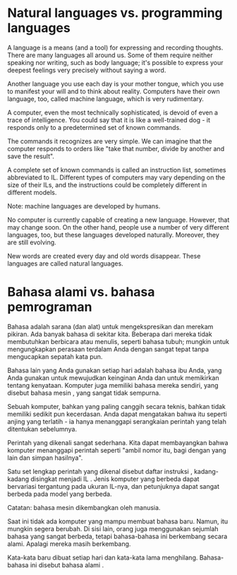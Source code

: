 # Natural languages vs. programming languages
A language is a means (and a tool) for expressing and recording thoughts. There are many languages all around us. Some of them require neither speaking nor writing, such as body language; it's possible to express your deepest feelings very precisely without saying a word.

Another language you use each day is your mother tongue, which you use to manifest your will and to think about reality. Computers have their own language, too, called machine language, which is very rudimentary.

A computer, even the most technically sophisticated, is devoid of even a trace of intelligence. You could say that it is like a well-trained dog - it responds only to a predetermined set of known commands.

The commands it recognizes are very simple. We can imagine that the computer responds to orders like "take that number, divide by another and save the result".

A complete set of known commands is called an instruction list, sometimes abbreviated to IL. Different types of computers may vary depending on the size of their ILs, and the instructions could be completely different in different models.

Note: machine languages are developed by humans.


No computer is currently capable of creating a new language. However, that may change soon. On the other hand, people use a number of very different languages, too, but these languages developed naturally. Moreover, they are still evolving.

New words are created every day and old words disappear. These languages are called natural languages.

# Bahasa alami vs. bahasa pemrograman
Bahasa adalah sarana (dan alat) untuk mengekspresikan dan merekam pikiran. Ada banyak bahasa di sekitar kita. Beberapa dari mereka tidak membutuhkan berbicara atau menulis, seperti bahasa tubuh; mungkin untuk mengungkapkan perasaan terdalam Anda dengan sangat tepat tanpa mengucapkan sepatah kata pun.

Bahasa lain yang Anda gunakan setiap hari adalah bahasa ibu Anda, yang Anda gunakan untuk mewujudkan keinginan Anda dan untuk memikirkan tentang kenyataan. Komputer juga memiliki bahasa mereka sendiri, yang disebut bahasa mesin , yang sangat tidak sempurna.

Sebuah komputer, bahkan yang paling canggih secara teknis, bahkan tidak memiliki sedikit pun kecerdasan. Anda dapat mengatakan bahwa itu seperti anjing yang terlatih - ia hanya menanggapi serangkaian perintah yang telah ditentukan sebelumnya.

Perintah yang dikenali sangat sederhana. Kita dapat membayangkan bahwa komputer menanggapi perintah seperti "ambil nomor itu, bagi dengan yang lain dan simpan hasilnya".

Satu set lengkap perintah yang dikenal disebut daftar instruksi , kadang-kadang disingkat menjadi IL . Jenis komputer yang berbeda dapat bervariasi tergantung pada ukuran IL-nya, dan petunjuknya dapat sangat berbeda pada model yang berbeda.

Catatan: bahasa mesin dikembangkan oleh manusia.

Saat ini tidak ada komputer yang mampu membuat bahasa baru. Namun, itu mungkin segera berubah. Di sisi lain, orang juga menggunakan sejumlah bahasa yang sangat berbeda, tetapi bahasa-bahasa ini berkembang secara alami. Apalagi mereka masih berkembang.

Kata-kata baru dibuat setiap hari dan kata-kata lama menghilang. Bahasa-bahasa ini disebut bahasa alami .